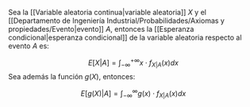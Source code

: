 
Sea la [[Variable aleatoria continua|variable aleatoria]] $X$ y el [[Departamento de Ingeniería Industrial/Probabilidades/Axiomas y propiedades/Evento|evento]] $A$, entonces la [[Esperanza condicional|esperanza condicional]] de la variable aleatoria respecto al evento $A$ es: 

$$E[X\vert A]=\int_{-\infty}^{+\infty}x\cdot f_{X\vert A}(x)dx$$ 
Sea además la función $g(X)$, entonces: 

$$E[g(X)\vert A]=\int_{-\infty}^{\infty}g(x)\cdot f_{X\vert A}(x)dx$$ 
